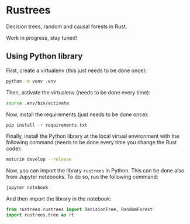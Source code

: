 # Rustrees
Decision trees, random and causal forests in Rust.

Work in progress, stay tuned!

## Using Python library

First, create a virtualenv (this just needs to be done once):
```bash
python -m venv .env
```

Then, activate the virtualenv (needs to be done every time):
```bash
source .env/bin/activate
```

Now, install the requirements (just needs to be done once):
```bash
pip install -r requirements.txt
```

Finally, install the Python library at the local virtual environment with the following command (needs to be done every time you change the Rust code):
```bash
maturin develop --release
```

Now, you can import the library `rustrees` in Python. This can be done also from Jupyter notebooks. To do so, run the following command:
```bash
jupyter notebook
```

And then import the library in the notebook:
```python
from rustrees.rustrees import DecisionTree, RandomForest
import rustrees.tree as rt
```
